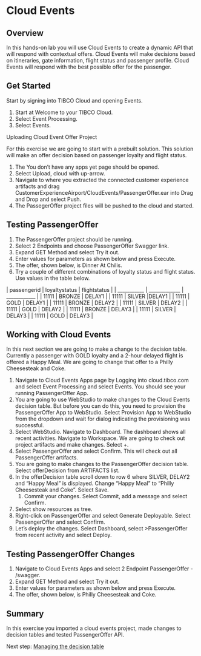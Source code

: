 # Cloud Events

## Overview

In this hands-on lab you will use Cloud Events to create a dynamic API that will respond with contextual offers.  Cloud Events will make decisions based on itineraries, gate information, flight status and passenger profile.  Cloud Events will respond with the best possible offer for the passenger.   

## Get Started

Start by signing into TIBCO Cloud and opening Events.

1)	Start at Welcome to your TIBCO Cloud.
2)	Select Event Processing.
3)	Select Events.

Uploading Cloud Event Offer Project

For this exercise we are going to start with a prebuilt solution.  This solution will make an offer decision based on passenger loyalty and flight status. 

1)	The You don’t have any apps yet page should be opened.
2)	Select Upload, cloud with up-arrow.
3)	Navigate to where you extracted the connected customer experience artifacts and drag CustomerExperienceAirport/CloudEvents/PassengerOffer.ear into Drag and Drop and select Push. 
4)	The PassegerOffer project files will be pushed to the cloud and started.

## Testing  PassengerOffer

1)	The PassengerOffer project should be running.
2)	Select 2 Endpoints and choose PassengerOffer Swagger link.
3)	Expand GET Method and select Try it out.
4)	Enter values for parameters as shown below and press Execute.
5)	The offer, shown below, is Dinner At Chilis.
6)	Try a couple of different combinations of loyalty status and flight status. Use values in the table below.

| passengerid |	loyaltystatus |	flightstatus |
| ___________ | _____________ | ____________ |
| 11111 | BRONZE | DELAY1 |
| 11111 | SILVER |DELAY1 |
| 11111	| GOLD | DELAY1 |
| 11111	| BRONZE | DELAY2 |
| 11111	| SILVER | DELAY2 |
| 11111	| GOLD | DELAY2 |
| 11111	| BRONZE | DELAY3 |
| 11111	| SILVER | DELAY3 |
| 11111 | GOLD | DELAY3 |

## Working with Cloud Events

In this next section we are going to make a change to the decision table.  Currently a passenger with GOLD loyalty and a 2-hour delayed flight is offered a Happy Meal.  We are going to change that offer to a Philly Cheesesteak and Coke.

1)	Navigate to Cloud Events Apps page by Logging into cloud.tibco.com and select Event Processing and select Events.  You should see your running PassengerOffer App.
2)	You are going to use WebStudio to make changes to the Cloud Events decision table.  But before you can do this, you need to provision the PassengerOffer App to WebStudio.  Select Provision App to WebStudio from the dropdown and wait for dialog indicating the provisioning was successful.  
3)	Select WebStudio. Navigate to Dashboard.  The dashboard shows all recent activities.  Navigate to Workspace.  We are going to check out project artifacts and make changes. Select +.
4)	Select PassengerOffer and select Confirm.  This will check out all PassengerOffer artifacts.
5)	You are going to make changes to the PassengerOffer decision table.  Select offerDecision from ARTIFACTS list.
6)	In the offerDecision table scroll down to row 6 where SILVER, DELAY2 and “Happy Meal” is displayed.  Change “Happy Meal” to “Philly Cheesesteak and Coke”.  Select Save.
	1)	Commit your changes.  Select Commit, add a message and select Confirm.
7)	Select show resources as tree.
8)	Right-click on PassengerOffer and select Generate Deployable. Select PassengerOffer and select Confirm.
9)	Let’s deploy the changes.  Select Dashboard, select >PassengerOffer from recent activity and select Deploy.

## Testing PassengerOffer Changes

1)	Navigate to Cloud Events Apps and select 2 Endpoint PassengerOffer - /swagger.
2)	Expand GET Method and select Try it out.
3)	Enter values for parameters as shown below and press Execute.
4)	The offer, shown below, is Philly Cheesesteak and Coke.

## Summary
In this exercise you imported a cloud events project, made changes to decision tables and tested PassengerOffer API.  

Next step: [Managing the decision table](4.WebStudio.md)  
